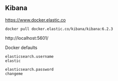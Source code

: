 ## Kibana

https://www.docker.elastic.co

```
docker pull docker.elastic.co/kibana/kibana:6.2.3
```

http://localhost:5601/


Docker defaults
```
elasticsearch.username
elastic

elasticsearch.password
changeme
```
